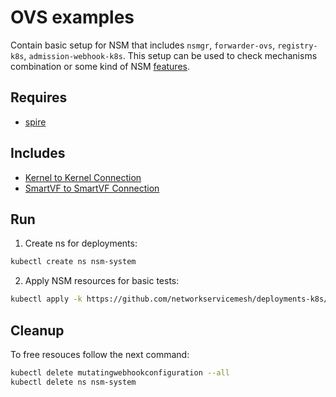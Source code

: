 # OVS examples

Contain basic setup for NSM that includes `nsmgr`, `forwarder-ovs`, `registry-k8s`, `admission-webhook-k8s`. This setup can be used to check mechanisms combination or some kind of NSM [features](../features).

## Requires

- [spire](../spire)

## Includes

- [Kernel to Kernel Connection](../use-cases/Kernel2Kernel)
- [SmartVF to SmartVF Connection](../use-cases/SmartVF2SmartVF)

## Run

1. Create ns for deployments:
```bash
kubectl create ns nsm-system
```

2. Apply NSM resources for basic tests:

```bash
kubectl apply -k https://github.com/networkservicemesh/deployments-k8s/examples/ovs?ref=756fb341d157f4e21682a604939cea7da4dc74e8
```

## Cleanup

To free resouces follow the next command:

```bash
kubectl delete mutatingwebhookconfiguration --all
kubectl delete ns nsm-system
```
